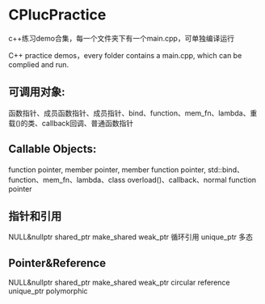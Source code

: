 # CPlucPractice
c++练习demo合集，每一个文件夹下有一个main.cpp，可单独编译运行

C++ practice demos，every folder contains a main.cpp, which can be complied and run.

## 可调用对象:
函数指针、成员函数指针、成员指针、bind、function、mem_fn、lambda、重载()的类、callback回调、普通函数指针

## Callable Objects:
function pointer, member pointer, member function pointer, std::bind、function、mem_fn、lambda、class overload()、callback、normal function pointer

## 指针和引用
NULL&nullptr  shared_ptr  make_shared  weak_ptr  循环引用  unique_ptr
多态

## Pointer&Reference
NULL&nullptr  shared_ptr  make_shared  weak_ptr  circular reference  unique_ptr
polymorphic
